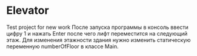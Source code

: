 # Elevator
Test project for new work
После запуска программы в консоль ввести цифру 1 и нажать Enter после чего лифт переместится на следующий этаж.
Для изменения этажности здания нужно изменить статическую переменную numberOfFloor в классе Main.

